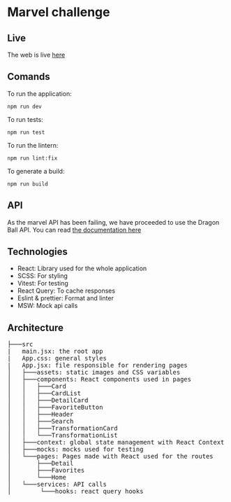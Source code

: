 # Marvel challenge

## Live
The web is live [here](https://67b82af1db490f921d2362d9--upbeat-jepsen-fe697b.netlify.app/)

## Comands
To run the application:
```console
npm run dev
```

To run tests:
```console
npm run test
```

To run the lintern:
```console
npm run lint:fix
```

To generate a build:
```console
npm run build
```

## API
As the marvel API has been failing, we have proceeded to use the Dragon Ball API. You can read [the documentation here](https://web.dragonball-api.com/documentation)

## Technologies
- React: Library used for the whole application
- SCSS: For styling
- Vitest: For testing
- React Query: To cache responses
- Eslint & prettier: Format and linter
- MSW: Mock api calls

## Architecture
<pre>
├───src
|   main.jsx: the root app
|   App.css: general styles
|   App.jsx: file responsible for rendering pages
│   ├───assets: static images and CSS variables
│   ├───components: React components used in pages
│   │   ├───Card
│   │   ├───CardList
│   │   ├───DetailCard
│   │   ├───FavoriteButton
│   │   ├───Header
│   │   ├───Search
│   │   ├───TransformationCard
│   │   └───TransformationList
│   ├───context: global state management with React Context API
│   ├───mocks: mocks used for testing
│   └───pages: Pages made with React used for the routes
│       ├───Detail
│       ├───Favorites
│       └───Home
│   └───services: API calls
│        └───hooks: react query hooks
</pre>
